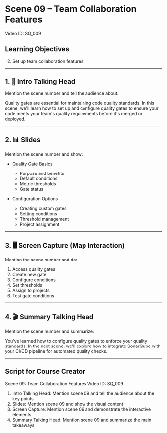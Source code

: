 # Scene 09 – Team Collaboration Features
Video ID: SQ_009

## Learning Objectives
2. Set up team collaboration features

---

## 1. 🎥 Intro Talking Head
Mention the scene number and tell the audience about:

Quality gates are essential for maintaining code quality standards. In this scene, we'll learn how to set up and configure quality gates to ensure your code meets your team's quality requirements before it's merged or deployed.

---

## 2. 📊 Slides
Mention the scene number and show:

- Quality Gate Basics
  - Purpose and benefits
  - Default conditions
  - Metric thresholds
  - Gate status

- Configuration Options
  - Creating custom gates
  - Setting conditions
  - Threshold management
  - Project assignment

---

## 3. 🖥️ Screen Capture (Map Interaction)
Mention the scene number and do:

1. Access quality gates
2. Create new gate
3. Configure conditions
4. Set thresholds
5. Assign to projects
6. Test gate conditions

---

## 4. 🎬 Summary Talking Head
Mention the scene number and summarize:

You've learned how to configure quality gates to enforce your quality standards. In the next scene, we'll explore how to integrate SonarQube with your CI/CD pipeline for automated quality checks.

---

## Script for Course Creator
Scene 09: Team Collaboration Features
Video ID: SQ_009

1. Intro Talking Head: Mention scene 09 and tell the audience about the key points
2. Slides: Mention scene 09 and show the visual content
3. Screen Capture: Mention scene 09 and demonstrate the interactive elements
4. Summary Talking Head: Mention scene 09 and summarize the main takeaways
